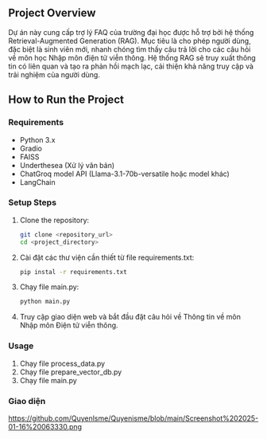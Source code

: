 ## Project Overview

Dự án này cung cấp trợ lý FAQ của trường đại học được hỗ trợ bởi hệ thống Retrieval-Augmented Generation (RAG). Mục tiêu là cho phép người dùng, đặc biệt là sinh viên mới, nhanh chóng tìm thấy câu trả lời cho các câu hỏi về môn học Nhập môn điện tử viễn thông. Hệ thống RAG sẽ truy xuất thông tin có liên quan và tạo ra phản hồi mạch lạc, cải thiện khả năng truy cập và trải nghiệm của người dùng.

## How to Run the Project

### Requirements
- Python 3.x
- Gradio
- FAISS
- Underthesea (Xử lý văn bản)
- ChatGroq model API (Llama-3.1-70b-versatile hoặc model khác)
- LangChain

### Setup Steps
1. Clone the repository:
   ```bash
   git clone <repository_url>
   cd <project_directory>
2. Cài đặt các thư viện cần thiết từ file requirements.txt:
   ```bash
   pip instal -r requirements.txt
3. Chạy file main.py:
   ```bash
   python main.py
4. Truy cập giao diện web và bắt đầu đặt câu hỏi về Thông tin về môn Nhập môn Điện tử viễn thông.

### Usage
1. Chạy file process_data.py
2. Chạy file prepare_vector_db.py
3. Chạy file main.py

### Giao diện 
https://github.com/Quyenlsme/Quyenisme/blob/main/Screenshot%202025-01-16%20063330.png